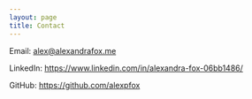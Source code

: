 ```yaml
---
layout: page
title: Contact
---
```


Email: alex@alexandrafox.me

LinkedIn: https://www.linkedin.com/in/alexandra-fox-06bb1486/

GitHub: https://github.com/alexpfox